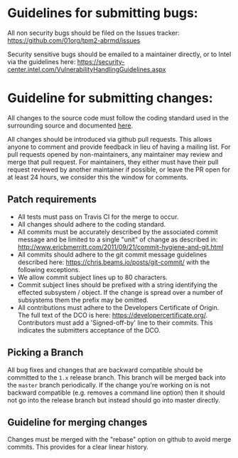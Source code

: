 # Guidelines for submitting bugs:
All non security bugs should be filed on the Issues tracker:
https://github.com/01org/tpm2-abrmd/issues

Security sensitive bugs should be emailed to a maintainer directly, or to Intel
via the guidelines here:
https://security-center.intel.com/VulnerabilityHandlingGuidelines.aspx

# Guideline for submitting changes:
All changes to the source code must follow the coding standard used in the
surrounding source and documented [here](doc/coding_standard_c.md).

All changes should be introduced via github pull requests. This allows anyone to
comment and provide feedback in lieu of having a mailing list. For pull requests
opened by non-maintainers, any maintainer may review and merge that pull
request. For maintainers, they either must have their pull request reviewed by
another maintainer if possible, or leave the PR open for at least 24 hours, we
consider this the window for comments.

## Patch requirements
* All tests must pass on Travis CI for the merge to occur.
* All changes should adhere to the coding standard.
* All commits must be accurately described by the associated commit message
and be limited to a single "unit" of change as described in:
http://www.ericbmerritt.com/2011/09/21/commit-hygiene-and-git.html
* All commits should adhere to the git commit message guidelines described
here: https://chris.beams.io/posts/git-commit/ with the following exceptions.
 * We allow commit subject lines up to 80 characters.
 * Commit subject lines should be prefixed with a string identifying the
effected subsystem / object. If the change is spread over a number of
subsystems them the prefix may be omitted.
* All contributions must adhere to the Developers Certificate of Origin. The
full text of the DCO is here: https://developercertificate.org/. Contributors
must add a 'Signed-off-by' line to their commits. This indicates the
submitters acceptance of the DCO.

## Picking a Branch
All bug fixes and changes that are backward compatible should be committed to
the `1.x` release branch. This branch will be merged back into the `master`
branch periodically. If the change you're working on is not backward
compatible (e.g. removes a command line option) then it should not go into
the release branch but instead should go into master directly.

## Guideline for merging changes
Changes must be merged with the "rebase" option on github to avoid merge commits.
This provides for a clear linear history.
